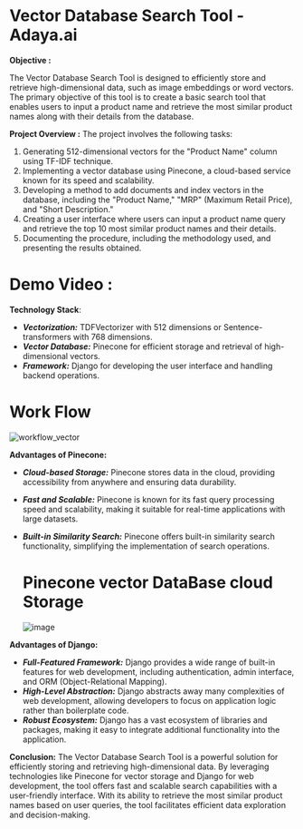 # Vector Database Search Tool -  Adaya.ai

**Objective :**

The Vector Database Search Tool is designed to efficiently store and retrieve high-dimensional data, such as image embeddings or word vectors. The primary objective of this tool is to create a basic search tool that enables users to input a product name and retrieve the most similar product names along with their details from the database.

**Project Overview :**
The project involves the following tasks:

1. Generating 512-dimensional vectors for the "Product Name" column using TF-IDF technique.
2. Implementing a vector database using Pinecone, a cloud-based service known for its speed and scalability.
3. Developing a method to add documents and index vectors in the database, including the "Product Name," "MRP" (Maximum Retail Price), and "Short Description."
4. Creating a user interface where users can input a product name query and retrieve the top 10 most similar product names and their details.
5. Documenting the procedure, including the methodology used, and presenting the results obtained.

# Demo Video :



**Technology Stack**:
- ***Vectorization:***
  TDFVectorizer with 512 dimensions or Sentence-transformers with 768 dimensions.
- ***Vector Database:***
   Pinecone for efficient storage and retrieval of high-dimensional vectors.
- ***Framework:***
  Django for developing the user interface and handling backend operations.


# Work Flow 



![workflow_vector](https://github.com/Barathaj/vector_DB_Adaya/assets/130913642/3cd37bbe-350a-43b6-be3d-533bf7fdbf7a)

**Advantages of Pinecone:**
- ***Cloud-based Storage:***
   Pinecone stores data in the cloud, providing accessibility from anywhere and ensuring data durability.
- ***Fast and Scalable:***
   Pinecone is known for its fast query processing speed and scalability, making it suitable for real-time applications with large datasets.
- ***Built-in Similarity Search:***
   Pinecone offers built-in similarity search functionality, simplifying the implementation of search operations.

  # Pinecone vector DataBase cloud Storage
  
  ![image](https://github.com/Barathaj/vector_DB_Adaya/assets/130913642/b8faa9c8-f960-4492-8164-9429237d229e)

**Advantages of Django:**
- ***Full-Featured Framework:***
   Django provides a wide range of built-in features for web development, including authentication, admin interface, and ORM (Object-Relational Mapping).
- ***High-Level Abstraction:***
  Django abstracts away many complexities of web development, allowing developers to focus on application logic rather than boilerplate code.
- ***Robust Ecosystem:***
   Django has a vast ecosystem of libraries and packages, making it easy to integrate additional functionality into the application.

**Conclusion:**
The Vector Database Search Tool is a powerful solution for efficiently storing and retrieving high-dimensional data. By leveraging technologies like Pinecone for vector storage and Django for web development, the tool offers fast and scalable search capabilities with a user-friendly interface. With its ability to retrieve the most similar product names based on user queries, the tool facilitates efficient data exploration and decision-making.

